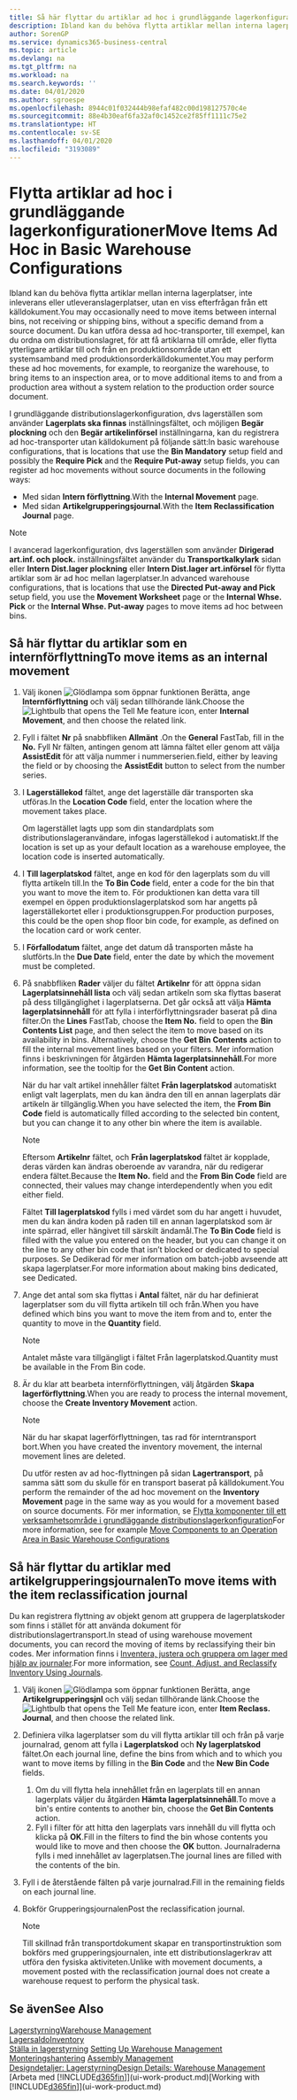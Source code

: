 ```yaml
---
title: Så här flyttar du artiklar ad hoc i grundläggande lagerkonfiguration | Microsoft Docs
description: Ibland kan du behöva flytta artiklar mellan interna lagerplatser, inte inleverans eller utleveranslagerplatser, utan en viss efterfrågan från ett källdokument. Du kan utföra dessa ad hoc-transporter, till exempel, kan du ordna om distributionslagret, för att få artiklarna till område, eller flytta ytterligare artiklar till och från en produktionsområde utan ett systemsamband med produktionsorderkälldokumentet.
author: SorenGP
ms.service: dynamics365-business-central
ms.topic: article
ms.devlang: na
ms.tgt_pltfrm: na
ms.workload: na
ms.search.keywords: ''
ms.date: 04/01/2020
ms.author: sgroespe
ms.openlocfilehash: 8944c01f032444b98efaf482c00d198127570c4e
ms.sourcegitcommit: 88e4b30eaf6fa32af0c1452ce2f85ff1111c75e2
ms.translationtype: HT
ms.contentlocale: sv-SE
ms.lasthandoff: 04/01/2020
ms.locfileid: "3193089"
---
```

# <a name="move-items-ad-hoc-in-basic-warehouse-configurations"></a><span data-ttu-id="84ab7-104">Flytta artiklar ad hoc i grundläggande lagerkonfigurationer</span><span class="sxs-lookup"><span data-stu-id="84ab7-104">Move Items Ad Hoc in Basic Warehouse Configurations</span></span>
<span data-ttu-id="84ab7-105">Ibland kan du behöva flytta artiklar mellan interna lagerplatser, inte inleverans eller utleveranslagerplatser, utan en viss efterfrågan från ett källdokument.</span><span class="sxs-lookup"><span data-stu-id="84ab7-105">You may occasionally need to move items between internal bins, not receiving or shipping bins, without a specific demand from a source document.</span></span> <span data-ttu-id="84ab7-106">Du kan utföra dessa ad hoc-transporter, till exempel, kan du ordna om distributionslagret, för att få artiklarna till område, eller flytta ytterligare artiklar till och från en produktionsområde utan ett systemsamband med produktionsorderkälldokumentet.</span><span class="sxs-lookup"><span data-stu-id="84ab7-106">You may perform these ad hoc movements, for example, to reorganize the warehouse, to bring items to an inspection area, or to move additional items to and from a production area without a system relation to the production order source document.</span></span>  

<span data-ttu-id="84ab7-107">I grundläggande distributionslagerkonfiguration, dvs lagerställen som använder **Lagerplats ska finnas** inställningsfältet, och möjligen **Begär plockning** och den **Begär artikelinförsel** inställningarna, kan du registrera ad hoc-transporter utan källdokument på följande sätt:</span><span class="sxs-lookup"><span data-stu-id="84ab7-107">In basic warehouse configurations, that is locations that use the **Bin Mandatory** setup field and possibly the **Require Pick** and the **Require Put-away** setup fields, you can register ad hoc movements without source documents in the following ways:</span></span>  

- <span data-ttu-id="84ab7-108">Med sidan **Intern förflyttning**.</span><span class="sxs-lookup"><span data-stu-id="84ab7-108">With the **Internal Movement** page.</span></span>  
- <span data-ttu-id="84ab7-109">Med sidan **Artikelgrupperingsjournal**.</span><span class="sxs-lookup"><span data-stu-id="84ab7-109">With the **Item Reclassification Journal** page.</span></span>  

> [!NOTE]  
>  <span data-ttu-id="84ab7-110">I avancerad lagerkonfiguration, dvs lagerställen som använder **Dirigerad art.inf. och plock.** inställningsfältet använder du **Transportkalkylark** sidan eller **Intern Dist.lager plockning** eller **Intern Dist.lager art.införsel** för flytta artiklar som är ad hoc mellan lagerplatser.</span><span class="sxs-lookup"><span data-stu-id="84ab7-110">In advanced warehouse configurations, that is locations that use the **Directed Put-away and Pick** setup field, you use the **Movement Worksheet** page or the **Internal Whse. Pick** or the **Internal Whse. Put-away** pages to move items ad hoc between bins.</span></span>  

## <a name="to-move-items-as-an-internal-movement"></a><span data-ttu-id="84ab7-111">Så här flyttar du artiklar som en internförflyttning</span><span class="sxs-lookup"><span data-stu-id="84ab7-111">To move items as an internal movement</span></span>  
1.  <span data-ttu-id="84ab7-112">Välj ikonen ![Glödlampa som öppnar funktionen Berätta](media/ui-search/search_small.png "Berätta vad du vill göra"), ange **Internförflyttning** och välj sedan tillhörande länk.</span><span class="sxs-lookup"><span data-stu-id="84ab7-112">Choose the ![Lightbulb that opens the Tell Me feature](media/ui-search/search_small.png "Tell me what you want to do") icon, enter **Internal Movement**, and then choose the related link.</span></span>  
2.  <span data-ttu-id="84ab7-113">Fyll i fältet **Nr** på snabbfliken **Allmänt** .</span><span class="sxs-lookup"><span data-stu-id="84ab7-113">On the **General** FastTab, fill in the **No.**</span></span> <span data-ttu-id="84ab7-114">Fyll Nr fälten, antingen genom att lämna fältet eller genom att välja **AssistEdit** för att välja nummer i nummerserien.</span><span class="sxs-lookup"><span data-stu-id="84ab7-114">field, either by leaving the field or by choosing the **AssistEdit** button to select from the number series.</span></span>  
3.  <span data-ttu-id="84ab7-115">I **Lagerställekod** fältet, ange det lagerställe där transporten ska utföras.</span><span class="sxs-lookup"><span data-stu-id="84ab7-115">In the **Location Code** field, enter the location where the movement takes place.</span></span>  

    <span data-ttu-id="84ab7-116">Om lagerstället lagts upp som din standardplats som distributionslageranvändare, infogas lagerställekod i automatiskt.</span><span class="sxs-lookup"><span data-stu-id="84ab7-116">If the location is set up as your default location as a warehouse employee, the location code is inserted automatically.</span></span>  
4.  <span data-ttu-id="84ab7-117">I **Till lagerplatskod** fältet, ange en kod för den lagerplats som du vill flytta artikeln till.</span><span class="sxs-lookup"><span data-stu-id="84ab7-117">In the **To Bin Code** field, enter a code for the bin that you want to move the item to.</span></span> <span data-ttu-id="84ab7-118">För produktionen kan detta vara till exempel en öppen produktionslagerplatskod som har angetts på lagerställekortet eller i produktionsgruppen.</span><span class="sxs-lookup"><span data-stu-id="84ab7-118">For production purposes, this could be the open shop floor bin code, for example, as defined on the location card or work center.</span></span>  
5.  <span data-ttu-id="84ab7-119">I **Förfallodatum** fältet, ange det datum då transporten måste ha slutförts.</span><span class="sxs-lookup"><span data-stu-id="84ab7-119">In the **Due Date** field, enter the date by which the movement must be completed.</span></span>  
6.  <span data-ttu-id="84ab7-120">På snabbfliken **Rader** väljer du fältet **Artikelnr** för att öppna sidan **Lagerplatsinnehåll lista** och välj sedan artikeln som ska flyttas baserat på dess tillgänglighet i lagerplatserna. Det går också att välja **Hämta lagerplatsinnehåll** för att fylla i interförflyttningsrader baserat på dina filter.</span><span class="sxs-lookup"><span data-stu-id="84ab7-120">On the **Lines** FastTab, choose the **Item No.** field to open the **Bin Contents List** page, and then select the item to move based on its availability in bins. Alternatively, choose the **Get Bin Contents** action to fill the internal movement lines based on your filters.</span></span> <span data-ttu-id="84ab7-121">Mer information finns i beskrivningen för åtgärden **Hämta lagerplatsinnehåll**.</span><span class="sxs-lookup"><span data-stu-id="84ab7-121">For more information, see the tooltip for the **Get Bin Content** action.</span></span>   

    <span data-ttu-id="84ab7-122">När du har valt artikel innehåller fältet **Från lagerplatskod** automatiskt enligt valt lagerplats, men du kan ändra den till en annan lagerplats där artikeln är tillgänglig.</span><span class="sxs-lookup"><span data-stu-id="84ab7-122">When you have selected the item, the **From Bin Code** field is automatically filled according to the selected bin content, but you can change it to any other bin where the item is available.</span></span>  

    > [!NOTE]  
    >  <span data-ttu-id="84ab7-123">Eftersom **Artikelnr** fältet, och **Från lagerplatskod** fältet är kopplade, deras värden kan ändras oberoende av varandra, när du redigerar endera fältet.</span><span class="sxs-lookup"><span data-stu-id="84ab7-123">Because the **Item No.** field and the **From Bin Code** field are connected, their values may change interdependently when you edit either field.</span></span>  

    <span data-ttu-id="84ab7-124">Fältet **Till lagerplatskod** fylls i med värdet som du har angett i huvudet, men du kan ändra koden på raden till en annan lagerplatskod som är inte spärrad, eller hängivet till särskilt ändamål.</span><span class="sxs-lookup"><span data-stu-id="84ab7-124">The **To Bin Code** field is filled with the value you entered on the header, but you can change it on the line to any other bin code that isn’t blocked or dedicated to special purposes.</span></span> <span data-ttu-id="84ab7-125">Se Dedikerad för mer information om batch-jobb avseende att skapa lagerplatser.</span><span class="sxs-lookup"><span data-stu-id="84ab7-125">For more information about making bins dedicated, see Dedicated.</span></span>  
7.  <span data-ttu-id="84ab7-126">Ange det antal som ska flyttas i **Antal** fältet, när du har definierat lagerplatser som du vill flytta artikeln till och från.</span><span class="sxs-lookup"><span data-stu-id="84ab7-126">When you have defined which bins you want to move the item from and to, enter the quantity to move in the **Quantity** field.</span></span>  

    > [!NOTE]  
    >  <span data-ttu-id="84ab7-127">Antalet måste vara tillgängligt i fältet Från lagerplatskod.</span><span class="sxs-lookup"><span data-stu-id="84ab7-127">Quantity must be available in the From Bin code.</span></span>  

8.  <span data-ttu-id="84ab7-128">Är du klar att bearbeta internförflyttningen, välj åtgärden **Skapa lagerförflyttning**.</span><span class="sxs-lookup"><span data-stu-id="84ab7-128">When you are ready to process the internal movement, choose the **Create Inventory Movement** action.</span></span>  

    > [!NOTE]  
    >  <span data-ttu-id="84ab7-129">När du har skapat lagerförflyttningen, tas rad för interntransport bort.</span><span class="sxs-lookup"><span data-stu-id="84ab7-129">When you have created the inventory movement, the internal movement lines are deleted.</span></span>  

    <span data-ttu-id="84ab7-130">Du utför resten av ad hoc-flyttningen på sidan **Lagertransport**, på samma sätt som du skulle för en transport baserat på källdokument.</span><span class="sxs-lookup"><span data-stu-id="84ab7-130">You perform the remainder of the ad hoc movement on the **Inventory Movement** page in the same way as you would for a movement based on source documents.</span></span> <span data-ttu-id="84ab7-131">För mer information, se [Flytta komponenter till ett verksamhetsområde i grundläggande distributionslagerkonfiguration](warehouse-how-to-move-components-to-an-operation-area-in-basic-warehousing.md)</span><span class="sxs-lookup"><span data-stu-id="84ab7-131">For more information, see for example [Move Components to an Operation Area in Basic Warehouse Configurations](warehouse-how-to-move-components-to-an-operation-area-in-basic-warehousing.md)</span></span>  

## <a name="to-move-items-with-the-item-reclassification-journal"></a><span data-ttu-id="84ab7-132">Så här flyttar du artiklar med artikelgrupperingsjournalen</span><span class="sxs-lookup"><span data-stu-id="84ab7-132">To move items with the item reclassification journal</span></span>
<span data-ttu-id="84ab7-133">Du kan registrera flyttning av objekt genom att gruppera de lagerplatskoder som finns i stället för att använda dokument för distributionslagertransport.</span><span class="sxs-lookup"><span data-stu-id="84ab7-133">In stead of using warehouse movement documents, you can record the moving of items by reclassifying their bin codes.</span></span> <span data-ttu-id="84ab7-134">Mer information finns i [Inventera, justera och gruppera om lager med hjälp av journaler](inventory-how-count-adjust-reclassify.md).</span><span class="sxs-lookup"><span data-stu-id="84ab7-134">For more information, see [Count, Adjust, and Reclassify Inventory Using Journals](inventory-how-count-adjust-reclassify.md).</span></span>   
1.  <span data-ttu-id="84ab7-135">Välj ikonen ![Glödlampa som öppnar funktionen Berätta](media/ui-search/search_small.png "Berätta vad du vill göra"), ange **Artikelgrupperingsjnl** och välj sedan tillhörande länk.</span><span class="sxs-lookup"><span data-stu-id="84ab7-135">Choose the ![Lightbulb that opens the Tell Me feature](media/ui-search/search_small.png "Tell me what you want to do") icon, enter **Item Reclass. Journal**, and then choose the related link.</span></span>  
2.  <span data-ttu-id="84ab7-136">Definiera vilka lagerplatser som du vill flytta artiklar till och från på varje journalrad, genom att fylla i **Lagerplatskod** och **Ny lagerplatskod** fältet.</span><span class="sxs-lookup"><span data-stu-id="84ab7-136">On each journal line, define the bins from which and to which you want to move items by filling in the **Bin Code** and the **New Bin Code** fields.</span></span>  

    1.  <span data-ttu-id="84ab7-137">Om du vill flytta hela innehållet från en lagerplats till en annan lagerplats väljer du åtgärden **Hämta lagerplatsinnehåll**.</span><span class="sxs-lookup"><span data-stu-id="84ab7-137">To move a bin's entire contents to another bin, choose the **Get Bin Contents** action.</span></span>  
    2.  <span data-ttu-id="84ab7-138">Fyll i filter för att hitta den lagerplats vars innehåll du vill flytta och klicka på **OK**.</span><span class="sxs-lookup"><span data-stu-id="84ab7-138">Fill in the filters to find the bin whose contents you would like to move and then choose the **OK** button.</span></span> <span data-ttu-id="84ab7-139">Journalraderna fylls i med innehållet av lagerplatsen.</span><span class="sxs-lookup"><span data-stu-id="84ab7-139">The journal lines are filled with the contents of the bin.</span></span>  
3.  <span data-ttu-id="84ab7-140">Fyll i de återstående fälten på varje journalrad.</span><span class="sxs-lookup"><span data-stu-id="84ab7-140">Fill in the remaining fields on each journal line.</span></span>   
4.  <span data-ttu-id="84ab7-141">Bokför Grupperingsjournalen</span><span class="sxs-lookup"><span data-stu-id="84ab7-141">Post the reclassification journal.</span></span>  

    > [!NOTE]  
    >  <span data-ttu-id="84ab7-142">Till skillnad från transportdokument skapar en transportinstruktion som bokförs med grupperingsjournalen, inte ett distributionslagerkrav att utföra den fysiska aktiviteten.</span><span class="sxs-lookup"><span data-stu-id="84ab7-142">Unlike with movement documents, a movement posted with the reclassification journal does not create a warehouse request to perform the physical task.</span></span>  

## <a name="see-also"></a><span data-ttu-id="84ab7-143">Se även</span><span class="sxs-lookup"><span data-stu-id="84ab7-143">See Also</span></span>  
[<span data-ttu-id="84ab7-144">Lagerstyrning</span><span class="sxs-lookup"><span data-stu-id="84ab7-144">Warehouse Management</span></span>](warehouse-manage-warehouse.md)  
[<span data-ttu-id="84ab7-145">Lagersaldo</span><span class="sxs-lookup"><span data-stu-id="84ab7-145">Inventory</span></span>](inventory-manage-inventory.md)  
<span data-ttu-id="84ab7-146">[Ställa in lagerstyrning](warehouse-setup-warehouse.md)   </span><span class="sxs-lookup"><span data-stu-id="84ab7-146">[Setting Up Warehouse Management](warehouse-setup-warehouse.md)   </span></span>  
<span data-ttu-id="84ab7-147">[Monteringshantering](assembly-assemble-items.md)  </span><span class="sxs-lookup"><span data-stu-id="84ab7-147">[Assembly Management](assembly-assemble-items.md)  </span></span>  
[<span data-ttu-id="84ab7-148">Designdetaljer: Lagerstyrning</span><span class="sxs-lookup"><span data-stu-id="84ab7-148">Design Details: Warehouse Management</span></span>](design-details-warehouse-management.md)  
<span data-ttu-id="84ab7-149">[Arbeta med [!INCLUDE[d365fin](includes/d365fin_md.md)]](ui-work-product.md)</span><span class="sxs-lookup"><span data-stu-id="84ab7-149">[Working with [!INCLUDE[d365fin](includes/d365fin_md.md)]](ui-work-product.md)</span></span>
